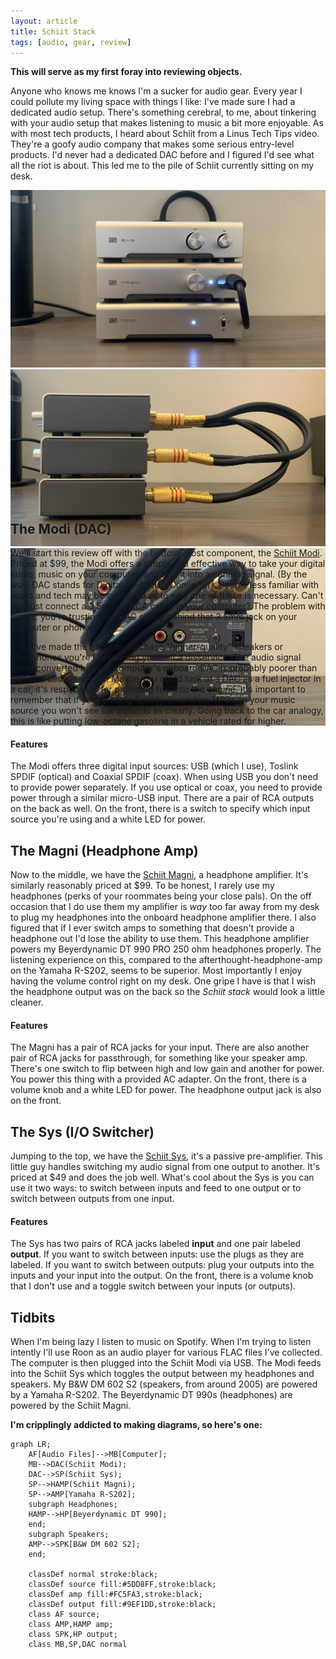 ```yaml
---
layout: article
title: Schiit Stack
tags: [audio, gear, review]
---
```


<style> 
.swiper-demo { height: 500px; } 
/* .swiper-demo .swiper__slide { display: flex; align-items: center; justify-content: center; font-size: 3rem; color: #fff; } */
img { max-height: 100% }
</style>


**This will serve as my first foray into reviewing objects.**


Anyone who knows me knows I'm a sucker for audio gear.
Every year I could pollute my living space with things I like: I've made sure I had a dedicated audio setup.
There's something cerebral, to me, about tinkering with your audio setup that makes listening to music a bit more enjoyable. 
As with most tech products, I heard about Schiit from a Linus Tech Tips video. 
They're a goofy audio company that makes some serious entry-level products.
I'd never had a dedicated DAC before and I figured I'd see what all the riot is about.
This led me to the pile of Schiit currently sitting on my desk.

<div class="swiper swiper-demo swiper-demo--0">
  <div class="swiper__wrapper">
    <div class="swiper__slide"><img class="lightbox-ignore" src="/assets/images/schiit/stack_front.jpeg"/></div>
    <div class="swiper__slide"><img class="lightbox-ignore" src="/assets/images/schiit/stack_side.jpeg"/></div>
    <div class="swiper__slide"><img class="lightbox-ignore" src="/assets/images/schiit/stack_back.jpeg"/></div>
  </div>
  <div class="swiper__button swiper__button--prev fas fa-chevron-left"></div>
  <div class="swiper__button swiper__button--next fas fa-chevron-right"></div>
</div>

## The Modi (DAC)
We'll start this review off with the bottom-most component, the [Schiit Modi](https://www.schiit.com/products/modi-1).
Priced at $99, the Modi offers a simple and effective way to take your digital audio, music on your computer, and turn it into an analog signal.
(By the way, DAC stands for Digital-to-Analog Converter).
People less familiar with audio and tech may be confused as to why one of these is necessary.
Can't you just connect a 3.5mm to RCA cable to your computer?
The problem with that is: you're trusting the DAC sitting behind that 3.5mm jack on your computer or phone.

If you've made the effort to purchase "higher-quality" speakers or headphones you're likely doing yourself a disservice.
The audio signal being converted by your computer's onboard DAC is probably poorer than that of a dedicated one.
Maybe you could look at a DAC as a fuel injector in a car, it's responsible for providing fuel into the engine.
It's important to remember that if you're using Spotify or random MP3s as your music source you won't see the benefits as clearly.
Going back to the car analogy, this is like putting low-octane gasoline in a vehicle rated for higher.

#### Features
The Modi offers three digital input sources: USB (which I use), Toslink SPDIF (optical) and Coaxial SPDIF (coax). 
When using USB you don't need to provide power separately.
If you use optical or coax, you need to provide power through a similar micro-USB input.
There are a pair of RCA outputs on the back as well. 
On the front, there is a switch to specify which input source you're using and a white LED for power.  


## The Magni (Headphone Amp)
Now to the middle, we have the [Schiit Magni](https://www.schiit.com/products/magni-1), a headphone amplifier. 
It's similarly reasonably priced at $99.
To be honest, I rarely use my headphones (perks of your roommates being your close pals).
On the off occasion that I do use them my amplifier is *way* too far away from my desk to plug my headphones into the onboard headphone amplifier there.
I also figured that if I ever switch amps to something that doesn't provide a headphone out I'd lose the ability to use them.
This headphone amplifier powers my Beyerdynamic DT 990 PRO 250 ohm headphones properly.
The listening experience on this, compared to the afterthought-headphone-amp on the Yamaha R-S202, seems to be superior.
Most importantly I enjoy having the volume control right on my desk.
One gripe I have is that I wish the headphone output was on the back so the *Schiit stack* would look a little cleaner. 

#### Features
The Magni has a pair of RCA jacks for your input. 
There are also another pair of RCA jacks for passthrough, for something like your speaker amp.
There's one switch to flip between high and low gain and another for power.
You power this thing with a provided AC adapter.
On the front, there is a volume knob and a white LED for power. 
The headphone output jack is also on the front.


## The Sys (I/O Switcher)
Jumping to the top, we have the [Schiit Sys](https://www.schiit.com/products/sys), it's a passive pre-amplifier.
This little guy handles switching my audio signal from one output to another.
It's priced at $49 and does the job well.
What's cool about the Sys is you can use it two ways: to switch between inputs and feed to one output or to switch between outputs from one input.

#### Features
The Sys has two pairs of RCA jacks labeled **input** and one pair labeled **output**.
If you want to switch between inputs: use the plugs as they are labeled.
If you want to switch between outputs: plug your outputs into the inputs and your input into the output.
On the front, there is a volume knob that I don't use and a toggle switch between your inputs (or outputs). 


## Tidbits
When I'm being lazy I listen to music on Spotify.
When I'm trying to listen intently I'll use Roon as an audio player for various FLAC files I've collected.
The computer is then plugged into the Schiit Modi via USB.
The Modi feeds into the Schiit Sys which toggles the output between my headphones and speakers.
My B&W DM 602 S2 (speakers, from around 2005) are powered by a Yamaha R-S202.
The Beyerdynamic DT 990s (headphones) are powered by the Schiit Magni.

**I'm cripplingly addicted to making diagrams, so here's one:** 

```mermaid
graph LR;
    AF[Audio Files]-->MB[Computer];
	MB-->DAC(Schiit Modi);
	DAC-->SP(Schiit Sys);
	SP-->HAMP(Schiit Magni);
	SP-->AMP[Yamaha R-S202];
    subgraph Headphones;
    HAMP-->HP[Beyerdynamic DT 990];
    end;
    subgraph Speakers;
    AMP-->SPK[B&W DM 602 S2];
    end;

    classDef normal stroke:black;
    classDef source fill:#5DD8FF,stroke:black;
    classDef amp fill:#FC5FA3,stroke:black;
    classDef output fill:#9EF1DD,stroke:black;
    class AF source;
    class AMP,HAMP amp;
    class SPK,HP output;
    class MB,SP,DAC normal
```

<script>
  {%- include scripts/lib/swiper.js -%}
  var SOURCES = window.TEXT_VARIABLES.sources;
  window.Lazyload.js(SOURCES.jquery, function() {
    $('.swiper-demo--0').swiper();
  });
</script>